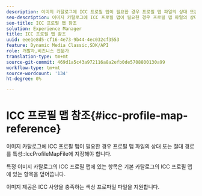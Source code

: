 ```yaml
---
description: 이미지 카탈로그에 ICC 프로필 맵이 필요한 경우 프로필 맵 파일의 상대 또는 절대 경로를 IccProfileMapFile 속성에 지정해야 합니다.
seo-description: 이미지 카탈로그에 ICC 프로필 맵이 필요한 경우 프로필 맵 파일의 상대 또는 절대 경로를 IccProfileMapFile 속성에 지정해야 합니다.
seo-title: ICC 프로필 맵 참조
solution: Experience Manager
title: ICC 프로필 맵 참조
uuid: eee1e8d5-cf16-4e73-9b44-4ec032cf3553
feature: Dynamic Media Classic,SDK/API
role: 개발자,비즈니스 전문가
translation-type: tm+mt
source-git-commit: 469d1a5c43a972116a8a2efb0de5708800130a99
workflow-type: tm+mt
source-wordcount: '134'
ht-degree: 0%

---
```



# ICC 프로필 맵 참조{#icc-profile-map-reference}

이미지 카탈로그에 ICC 프로필 맵이 필요한 경우 프로필 맵 파일의 상대 또는 절대 경로를 특성::IccProfileMapFile에 지정해야 합니다.

특정 이미지 카탈로그의 ICC 프로필 맵에 있는 항목은 기본 카탈로그의 ICC 프로필 맵에 있는 항목을 덮어씁니다.

이미지 제공은 ICC 사양을 충족하는 색상 프로파일 파일을 지원합니다.
